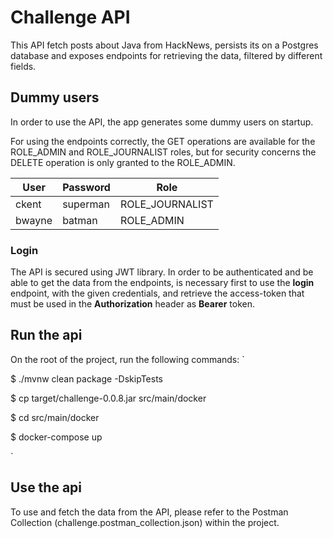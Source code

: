 # Challenge API

This API fetch posts about Java from HackNews, persists its on a Postgres database and exposes endpoints for retrieving the data, filtered by different fields.

## Dummy users
In order to use the API, the app generates some dummy users on startup.

For using the endpoints correctly, the GET operations are available for the ROLE_ADMIN and ROLE_JOURNALIST roles, but for security concerns the DELETE operation is only granted to the ROLE_ADMIN.

| User      | Password | Role |
|-----------|----------|----------|
| ckent     | superman | ROLE_JOURNALIST    |
| bwayne | batman   | ROLE_ADMIN    |

### Login
The API is secured using JWT library. In order to be authenticated and be able to get the data from the endpoints, is necessary first to use the **login** endpoint, with the given credentials, and retrieve the access-token that must be used in the **Authorization** header as **Bearer** token.

## Run the api
On the root of the project, run the following commands:
`

$ ./mvnw clean package -DskipTests

$ cp target/challenge-0.0.8.jar src/main/docker

$ cd src/main/docker

$ docker-compose up

`


## Use the api
To use and fetch the data from the API, please refer to the Postman Collection (challenge.postman_collection.json) within the project. 